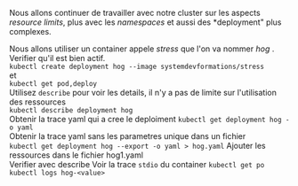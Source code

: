 Nous allons continuer de travailler avec notre cluster sur les aspects *resource limits*, 
plus avec les *namespaces* et aussi des *deployment" plus complexes. 

Nous allons utiliser un container appele *stress* que l'on va nommer *hog* .   
Verifier qu'il est bien actif.  
``kubectl create deployment hog --image systemdevformations/stress``  
et  
``kubectl get pod,deploy``  
Utilisez ``describe`` pour voir les details, il n'y a pas de limite sur l'utilisation des ressources  
``kubectl describe deployment hog``  
Obtenir la trace yaml qui a cree le deploiment
``kubectl get deployment hog -o yaml``  
Obtenir la trace yaml sans les parametres unique dans un fichier   
``kubectl get deployment hog --export -o yaml > hog.yaml``
Ajouter les ressources dans le fichier hog1.yaml  
Verifier avec describe
Voir la trace ``stdio`` du container
``kubectl get po``
``kubectl logs hog-<value>``
